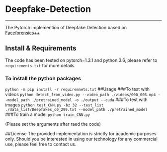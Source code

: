 # Deepfake-Detection
------------------
The Pytorch implemention of Deepfake Detection based on [Faceforensics++](https://github.com/ondyari/FaceForensics)
## Install & Requirements
The code has been tested on pytorch=1.3.1 and python 3.6, please refer to `requirements.txt` for more details.
### To install the python packages
`python -m pip install -r requiremnets.txt`
##Usage
###To test with videos
`python detect_from_video.py --video_path ./videos/000_003.mp4 --model_path ./pretrained_model -o ./output --cuda`
###To test with images
`python test_CNN.py -bz 32 --test_list ./data_list/Deepfakes_c0_299.txt --model_path ./pretrained_model`
###To train a model
`python train_CNN.py`

(Please set the arguments after raed the code)

##License
The provided implementation is strictly for academic purposes only. Should you be interested in using our technology for any commercial use, please feel free to contact us.
